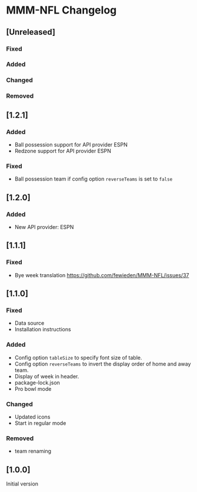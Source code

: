 # MMM-NFL Changelog

## [Unreleased]

### Fixed

### Added

### Changed

### Removed

## [1.2.1]

### Added

* Ball possession support for API provider ESPN
* Redzone support for API provider ESPN

### Fixed

* Ball possession team if config option `reverseTeams` is set to `false`

## [1.2.0]

### Added

* New API provider: ESPN

## [1.1.1]

### Fixed

* Bye week translation https://github.com/fewieden/MMM-NFL/issues/37

## [1.1.0]

### Fixed

* Data source
* Installation instructions

### Added

* Config option `tableSize` to specify font size of table.
* Config option `reverseTeams` to invert the display order of home and away team.
* Display of week in header.
* package-lock.json
* Pro bowl mode

### Changed

* Updated icons
* Start in regular mode

### Removed

* team renaming

## [1.0.0]

Initial version
